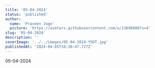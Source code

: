 ```yaml
---
title: '05-04-2024'
status: 'published'
author:
  name: 'Praveen Juge'
  picture: 'https://avatars.githubusercontent.com/u/13696888?v=4'
slug: '05-04-2024'
description: ''
coverImage: '../../images/05-04-2024-Y5OT.jpg'
publishedAt: '2024-04-05T18:38:47.727Z'
---
```


05-04-2024